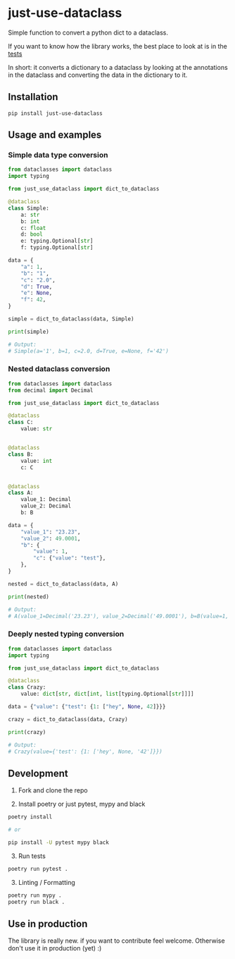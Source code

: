 # just-use-dataclass

Simple function to convert a python dict to a dataclass.

If you want to know how the library works, the best place to look at is in the [tests](./tests)

In short: it converts a dictionary to a dataclass by looking at the annotations in the dataclass and converting the
data in the dictionary to it.

## Installation

```
pip install just-use-dataclass
```

## Usage and examples

### Simple data type conversion

```python
from dataclasses import dataclass
import typing

from just_use_dataclass import dict_to_dataclass

@dataclass
class Simple:
    a: str
    b: int
    c: float
    d: bool
    e: typing.Optional[str]
    f: typing.Optional[str]

data = {
    "a": 1,
    "b": "1",
    "c": "2.0",
    "d": True,
    "e": None,
    "f": 42,
}

simple = dict_to_dataclass(data, Simple)

print(simple)

# Output:
# Simple(a='1', b=1, c=2.0, d=True, e=None, f='42')
```

### Nested dataclass conversion

```python
from dataclasses import dataclass
from decimal import Decimal

from just_use_dataclass import dict_to_dataclass

@dataclass
class C:
    value: str


@dataclass
class B:
    value: int
    c: C


@dataclass
class A:
    value_1: Decimal
    value_2: Decimal
    b: B

data = {
    "value_1": "23.23",
    "value_2": 49.0001,
    "b": {
        "value": 1,
        "c": {"value": "test"},
    },
}

nested = dict_to_dataclass(data, A)

print(nested)

# Output:
# A(value_1=Decimal('23.23'), value_2=Decimal('49.0001'), b=B(value=1, c=C(value='test'))
```

### Deeply nested typing conversion

```python
from dataclasses import dataclass
import typing

from just_use_dataclass import dict_to_dataclass

@dataclass
class Crazy:
    value: dict[str, dict[int, list[typing.Optional[str]]]]

data = {"value": {"test": {1: ["hey", None, 42]}}}

crazy = dict_to_dataclass(data, Crazy)

print(crazy)

# Output:
# Crazy(value={'test': {1: ['hey', None, '42']}})
```

## Development

1. Fork and clone the repo

2. Install poetry or just pytest, mypy and black

```sh
poetry install

# or

pip install -U pytest mypy black
```

3. Run tests

```sh
poetry run pytest .
```

3. Linting / Formatting

```sh
poetry run mypy .
poetry run black .
```

## Use in production

The library is really new. if you want to contribute feel welcome.
Otherwise don't use it in production (yet) :)
